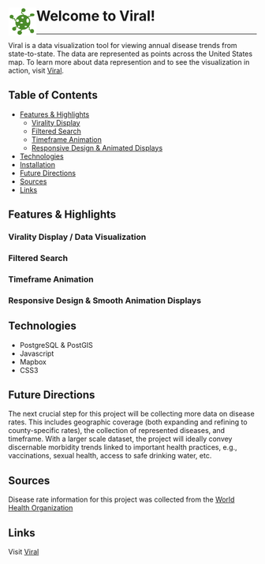 # <img src="https://github.com/mmdurnin/Viral_JS/blob/master/app/assets/images/icon.png" height="57" align="left" > Welcome to Viral!
-------------

Viral is a data visualization tool for viewing annual disease trends from state-to-state. The data are represented as points across the United States map. To learn more about data represention and to see the visualization in action, visit [Viral](http://viral-map.herokuapp.com/#/).

## Table of Contents
* [Features & Highlights](#Features-&-Highlights)
  * [Virality Display](#visualization)
  * [Filtered Search](#search)
  * [Timeframe Animation](#timeframe)
  * [Responsive Design & Animated Displays](#design)
* [Technologies](#Technologies)
* [Installation](#Installation)
* [Future Directions](#future)
* [Sources](#Sources)
* [Links](#Links)

## <a id="Features-&-Highlights"></a>Features & Highlights ##
### <a id="visualization"></a>Virality Display / Data Visualization ###
### <a id="search"></a>Filtered Search ###
### <a id="timeframe"></a>Timeframe Animation ###
### <a id="design"></a>Responsive Design & Smooth Animation Displays ###

## <a id="Technologies"></a>Technologies ##
* PostgreSQL & PostGIS
* Javascript
* Mapbox
* CSS3

## <a id="future"></a>Future Directions ##
The next crucial step for this project will be collecting more data on disease rates. This includes geographic coverage (both expanding and refining to county-specific rates), the collection of represented diseases, and timeframe. With a larger scale dataset, the project will ideally convey discernable morbidity trends linked to important health practices, e.g., vaccinations, sexual health, access to safe drinking water, etc. 

## <a id="Sources"></a>Sources ##
Disease rate information for this project was collected from the [World Health Organization](https://www.who.int/)

## <a id="Links"></a>Links ##
Visit [Viral](http://viral-map.herokuapp.com/#/)
